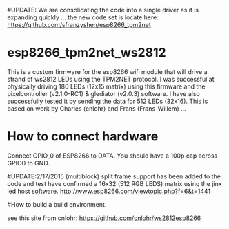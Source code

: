 #UPDATE: 
We are consolidating the code into a single driver as it is expanding quickly ... the new code set is locate here:
https://github.com/sfranzyshen/esp8266_tpm2net 

# esp8266_tpm2net_ws2812
This is a custom firmware for the esp8266 wifi module that will drive a strand of ws2812 LEDs using the TPM2NET protocol. I was successful at physically driving 180 LEDs (12x15 matrix) using this firmware and the pixelcontroller (v2.1.0-RC1) & glediator (v2.0.3) software. I have also successfully tested it by sending the data for 512 LEDs (32x16). This is based on work by Charles (cnlohr) and Frans (Frans-Willem) ...

# How to connect hardware

Connect GPIO_0 of ESP8266 to DATA. You should have a 100p cap across GPIO0 to GND.

#UPDATE:2/17/2015
(multiblock) split frame support has been added to the code and test have confirmed a 16x32 (512 RGB LEDS) matrix using the jinx led host software. http://www.esp8266.com/viewtopic.php?f=6&t=1441

#How to build a build environment.

see this site from cnlohr: https://github.com/cnlohr/ws2812esp8266
